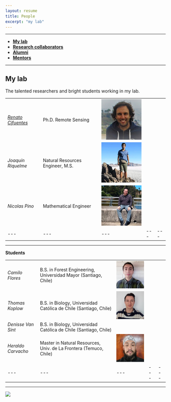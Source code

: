 ```yaml
---
layout: resume
title: People
excerpt: "my lab"
---
```



--------

* **[My lab](#my-lab)** 
* **[Research collaborators](./collabora.md)**
* **[Alumni](./alumni.md)** 
* **[Mentors](./mentors.md)** 

--------

## My lab
The talented researchers and bright students working in my lab.


|   |   |   |   |   |
|---|---|---|---|---|
| [*Renato Cifuentes*](https://www.researchgate.net/profile/Renato_Cifuentes)  |Ph.D. Remote Sensing   | ![](images/renato_2.jpg)  |   |   |
| *Joaquín Riquelme*  |Natural Resources Engineer, M.S.   |  ![](images/joaquin_2.jpg) |   |   |
|  *Nicolas Pino* | Mathematical Engineer  | ![](images/NicoP_2.jpg)  |   |   |
|---|---|---|---|---|


--------

__Students__

|   |   |   |   |   |
|---|---|---|---|---|
|*Camilo Flores*  | B.S. in Forest Engineering, Universidad Mayor (Santiago, Chile)   | ![](images/camilo_2.jpg)  |   |   |
|*Thomas Koplow*  | B.S. in Biology, Universidad Católica de Chile (Santiago, Chile)   |  ![](images/thomas_2.jpg) |   |   |
|*Denisse Van Sint*  | B.S. in Biology, Universidad Católica de Chile (Santiago, Chile)   |  |   |   |
|*Heraldo Carvacho* | Master in Natural Resources, Univ. de La Frontera (Temuco, Chile) | ![](images/heraldo_2.jpg)  |   |   |
|---|---|---|---|---|


--------

![](images/groupRuca.jpg)

<!-- ### Footer
Former students, post-docs, and visiting students..  Furthermore, I have listed former students at various levels, conditions, and institutions. Besides, a link to my current research collaborators. 
Our lab investigates how forest ecosystems change through time. We use both mathematical, theoretical, statistical and empirical approaches to address several research questions related to the development of forests; tree allometry; the scaling of tree-level processes to ecosystems; and the building of forest growth model. Our research also includes the long-term monitoring of the temperate forests in southern Chile.
![](images/groupRuca.jpg){width=200px height=200px}
![](images/droneYo.JPG)
![Kitten](images/groupRuca.jpg){:height="36px" width="36px"}
__Postdoc__
* *Renato Cifuentes*, Ph.D.
__Research assistants__
* *Joaquín Riquelme*, Natural Resources Engineer, M.S.
* *Nicolas Pino*, Mathematical Engineer.
__Visiting graduate students__
* *Patricio Ojeda*, Doctoral program in Forest Sciences, Universidad Austral de Chile (Valdivia, Chile)
![Kitten](images/groupRuca.jpg){ width=50%}
<img src="images/groupRuca.jpg" alt="drawing" width="200"/>
Last updated: August 2020 -->

